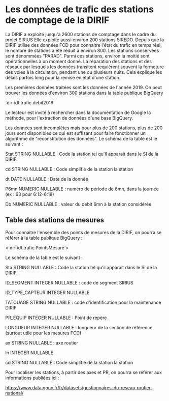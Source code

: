 # Les données de trafic des stations de comptage de la DIRIF
La DIRIF a exploité jusqu'à 2600 stations de comptage dans le cadre du projet SIRIUS Elle exploite aussi environ 200 stations SIREDO. Depuis que la DIRIF utilise des données FCD pour connaitre l'état du trafic en temps réel, le nombre de stations a été réduit à environ 800. Les stations conservées sont dénommées "PARAD". Parmi ces stations, environ la moitié sont opérationnelles à un moment donné. La réparation des stations et des réseaux par lesquels les données transitent requièrent souvent la fermeture des voies à la circulation, pendant une ou plusieurs nuits. Cela explique les délais parfois long pour la remise en état d'une station.

Les premières données traitées sont les données de l'année 2019. On peut trouver les données d'environ 300 stations dans la table publique BigQuery

\`dir-idf.trafic.debit2019\`

Le lecteur est invité à rechercher dans la documentation de Google la méthode, pour l'extraction de données d'une base BigQuery.

Les données sont incomplètes mais pour plus de 200 stations, plus de 200 jours sont disponibles ce qui est suffisant pour faire fonctionner un algorithme de "reconstitution des données". Le schéma de la table est le suivant :

Stat STRING NULLABLE : Code la station tel qu'il apparait dans le SI de la DIRIF.

cd STRING NULLABLE : Code simplifié de la station la station

dt DATE NULLABLE : Date de la donnée

P6mn NUMERIC NULLABLE : numéro de période de 6mn, dans la journée (ex : 63 pour 6:12-6:18)

Db NUMERIC NULLABLE : valeur du débit 6mn à la station considérée

## Table des stations de mesures
Pour connaitre l'ensemble des points de mesures de la DIRIF, on pourra se référer à la table publique BigQuery :

<\`dir-idf.trafic.PointsMesure\`>

Le schéma de la table est le suivant :

Sta	STRING	NULLABLE	: Code la station tel qu'il apparait dans le SI de la DIRIF.

ID_SEGMENT	INTEGER	NULLABLE	: code de segment SIRIUS

ID_TYPE_CAPTEUR	INTEGER	NULLABLE	

TATOUAGE	STRING	NULLABLE	: code d'identification pour la maintenance DIRIF

PR_EQUIP	INTEGER	NULLABLE	: Point de repère

LONGUEUR	INTEGER	NULLABLE	: longueur de la section de référence (surtout utile pour les mesures FCD)

ax	STRING	NULLABLE	: axe routier

ln	INTEGER	NULLABLE	

cd	STRING	NULLABLE	: Code simplifié de la station la station

Pour localiser les stations, à partir des axes et PR, on pourra se référer aux informations publiées ici :

<https://www.data.gouv.fr/fr/datasets/gestionnaires-du-reseau-routier-national/>


